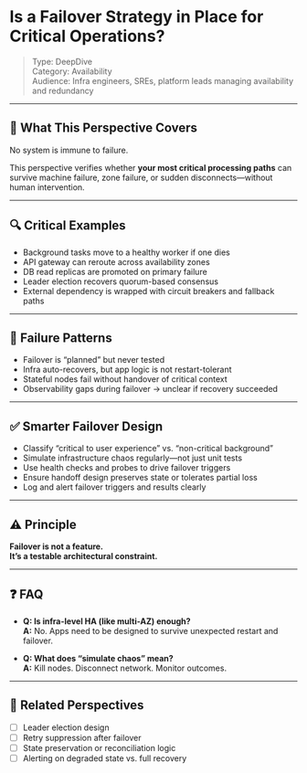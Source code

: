 # Is a Failover Strategy in Place for Critical Operations?

> Type: DeepDive  
> Category: Availability  
> Audience: Infra engineers, SREs, platform leads managing availability and redundancy

---

## 🧠 What This Perspective Covers

No system is immune to failure.

This perspective verifies whether **your most critical processing paths** can survive machine failure, zone failure, or sudden disconnects—without human intervention.

---

## 🔍 Critical Examples

- Background tasks move to a healthy worker if one dies  
- API gateway can reroute across availability zones  
- DB read replicas are promoted on primary failure  
- Leader election recovers quorum-based consensus  
- External dependency is wrapped with circuit breakers and fallback paths

---

## 🚨 Failure Patterns

- Failover is “planned” but never tested  
- Infra auto-recovers, but app logic is not restart-tolerant  
- Stateful nodes fail without handover of critical context  
- Observability gaps during failover → unclear if recovery succeeded

---

## ✅ Smarter Failover Design

- Classify “critical to user experience” vs. “non-critical background”  
- Simulate infrastructure chaos regularly—not just unit tests  
- Use health checks and probes to drive failover triggers  
- Ensure handoff design preserves state or tolerates partial loss  
- Log and alert failover triggers and results clearly

---

## ⚠️ Principle

**Failover is not a feature.  
It’s a testable architectural constraint.**

---

## ❓ FAQ

- **Q: Is infra-level HA (like multi-AZ) enough?**  
  **A:** No. Apps need to be designed to survive unexpected restart and failover.

- **Q: What does “simulate chaos” mean?**  
  **A:** Kill nodes. Disconnect network. Monitor outcomes.

---

## 🔗 Related Perspectives

- [ ] Leader election design  
- [ ] Retry suppression after failover  
- [ ] State preservation or reconciliation logic  
- [ ] Alerting on degraded state vs. full recovery
